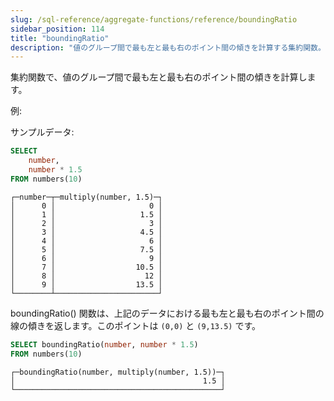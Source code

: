 ```yaml
---
slug: /sql-reference/aggregate-functions/reference/boundingRatio
sidebar_position: 114
title: "boundingRatio"
description: "値のグループ間で最も左と最も右のポイント間の傾きを計算する集約関数。"
---
```


集約関数で、値のグループ間で最も左と最も右のポイント間の傾きを計算します。

例:

サンプルデータ:
```sql
SELECT
    number,
    number * 1.5
FROM numbers(10)
```
```response
┌─number─┬─multiply(number, 1.5)─┐
│      0 │                     0 │
│      1 │                   1.5 │
│      2 │                     3 │
│      3 │                   4.5 │
│      4 │                     6 │
│      5 │                   7.5 │
│      6 │                     9 │
│      7 │                  10.5 │
│      8 │                    12 │
│      9 │                  13.5 │
└────────┴───────────────────────┘
```

boundingRatio() 関数は、上記のデータにおける最も左と最も右のポイント間の線の傾きを返します。このポイントは `(0,0)` と `(9,13.5)` です。

```sql
SELECT boundingRatio(number, number * 1.5)
FROM numbers(10)
```
```response
┌─boundingRatio(number, multiply(number, 1.5))─┐
│                                          1.5 │
└──────────────────────────────────────────────┘
```
